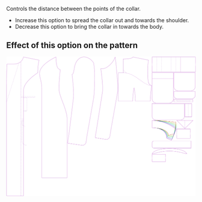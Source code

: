 
Controls the distance between the points of the collar.

- Increase this option to spread the collar out and towards the shoulder.
- Decrease this option to bring the collar in towards the body.


## Effect of this option on the pattern
![This image shows the effect of this option by superimposing several variants that have a different value for this option](carlita_collarspread_sample.svg "Effect of this option on the pattern")
